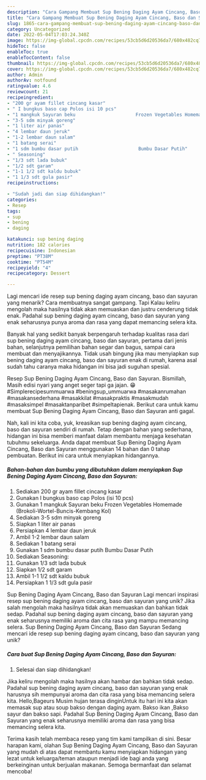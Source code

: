 ```yaml
---
description: "Cara Gampang Membuat Sup Bening Daging Ayam Cincang, Baso dan Sayuran yang Bisa Manjain Lidah"
title: "Cara Gampang Membuat Sup Bening Daging Ayam Cincang, Baso dan Sayuran yang Bisa Manjain Lidah"
slug: 1865-cara-gampang-membuat-sup-bening-daging-ayam-cincang-baso-dan-sayuran-yang-bisa-manjain-lidah
category: Uncategorized
date: 2022-05-04T17:03:24.340Z
image: https://img-global.cpcdn.com/recipes/53cb5d6d20536da7/680x482cq70/sup-bening-daging-ayam-cincang-baso-dan-sayuran-foto-resep-utama.jpg
hideToc: false
enableToc: true
enableTocContent: false
thumbnail: https://img-global.cpcdn.com/recipes/53cb5d6d20536da7/680x482cq70/sup-bening-daging-ayam-cincang-baso-dan-sayuran-foto-resep-utama.jpg
cover: https://img-global.cpcdn.com/recipes/53cb5d6d20536da7/680x482cq70/sup-bening-daging-ayam-cincang-baso-dan-sayuran-foto-resep-utama.jpg
author: Admin
authorAv: notfound
ratingvalue: 4.6
reviewcount: 21
recipeingredient:
- "200 gr ayam fillet cincang kasar"
- " I bungkus baso cap Polos isi 10 pcs"
- "1 mangkuk Sayuran beku                      Frozen Vegetables Homemade BrokoliWortelBuncisKembang Kol"
- "3-5 sdm minyak goreng"
- "1 liter air panas"
- "4 lembar daun jeruk"
- "1-2 lembar daun salam"
- "1 batang serai"
- "1 sdm bumbu dasar putih                      Bumbu Dasar Putih"
- " Seasoning"
- "1/3 sdt lada bubuk"
- "1/2 sdt garam"
- "1-1 1/2 sdt kaldu bubuk"
- "1 1/3 sdt gula pasir"
recipeinstructions:

- "Sudah jadi dan siap dihidangkan!"
categories:
- Resep
tags:
- sup
- bening
- daging

katakunci: sup bening daging 
nutrition: 182 calories
recipecuisine: Indonesian
preptime: "PT38M"
cooktime: "PT54M"
recipeyield: "4"
recipecategory: Dessert

---
```



Lagi mencari ide resep sup bening daging ayam cincang, baso dan sayuran yang menarik? Cara membuatnya sangat gampang. Tapi Kalau keliru mengolah maka hasilnya tidak akan memuaskan dan justru cenderung tidak enak. Padahal sup bening daging ayam cincang, baso dan sayuran yang enak seharusnya punya aroma dan rasa yang dapat memancing selera kita.


Banyak hal yang sedikit banyak berpengaruh terhadap kualitas rasa dari sup bening daging ayam cincang, baso dan sayuran, pertama dari jenis bahan, selanjutnya pemilihan bahan segar dan bagus, sampai cara membuat dan menyajikannya. Tidak usah bingung jika mau menyiapkan sup bening daging ayam cincang, baso dan sayuran enak di rumah, karena asal sudah tahu caranya maka hidangan ini bisa jadi suguhan spesial.

Resep Sup Bening Daging Ayam Cincang, Baso dan Sayuran. Bismillah, Masih edisi nyari yang anget seger tapi ga jajan. 😁 #Simplerecipesummuarwa #beningsup_ummuarwa #masakanrumahan #masakansederhana #masakkilat #masakpraktis #masakmudah #masaksimpel #masaktanparibet #simpeltapienak. Berikut cara untuk kamu membuat Sup Bening Daging Ayam Cincang, Baso dan Sayuran anti gagal.


Nah, kali ini kita coba, yuk, kreasikan sup bening daging ayam cincang, baso dan sayuran sendiri di rumah. Tetap dengan bahan yang sederhana, hidangan ini bisa memberi manfaat dalam membantu menjaga kesehatan tubuhmu sekeluarga. Anda dapat membuat Sup Bening Daging Ayam Cincang, Baso dan Sayuran menggunakan 14 bahan dan 0 tahap pembuatan. Berikut ini cara untuk menyiapkan hidangannya.

<!--inarticleads1-->

##### Bahan-bahan dan bumbu yang dibutuhkan dalam menyiapkan Sup Bening Daging Ayam Cincang, Baso dan Sayuran:

1. Sediakan 200 gr ayam fillet cincang kasar
1. Gunakan  I bungkus baso cap Polos (isi 10 pcs)
1. Gunakan 1 mangkuk Sayuran beku                      Frozen Vegetables Homemade (Brokoli-Wortel-Buncis-Kembang Kol)
1. Sediakan 3-5 sdm minyak goreng
1. Siapkan 1 liter air panas
1. Persiapkan 4 lembar daun jeruk
1. Ambil 1-2 lembar daun salam
1. Sediakan 1 batang serai
1. Gunakan 1 sdm bumbu dasar putih                      Bumbu Dasar Putih
1. Sediakan  Seasoning:
1. Gunakan 1/3 sdt lada bubuk
1. Siapkan 1/2 sdt garam
1. Ambil 1-1 1/2 sdt kaldu bubuk
1. Persiapkan 1 1/3 sdt gula pasir


Sup Bening Daging Ayam Cincang, Baso dan Sayuran Lagi mencari inspirasi resep sup bening daging ayam cincang, baso dan sayuran yang unik? Jika salah mengolah maka hasilnya tidak akan memuaskan dan bahkan tidak sedap. Padahal sup bening daging ayam cincang, baso dan sayuran yang enak seharusnya memiliki aroma dan cita rasa yang mampu memancing selera. Sup Bening Daging Ayam Cincang, Baso dan Sayuran Sedang mencari ide resep sup bening daging ayam cincang, baso dan sayuran yang unik? 

<!--inarticleads2-->

##### Cara buat Sup Bening Daging Ayam Cincang, Baso dan Sayuran:


1. Selesai dan siap dihidangkan!

Jika keliru mengolah maka hasilnya akan hambar dan bahkan tidak sedap. Padahal sup bening daging ayam cincang, baso dan sayuran yang enak harusnya sih mempunyai aroma dan cita rasa yang bisa memancing selera kita. Hello,Bageurs Musim hujan terasa dinginUntuk itu hari ini kita akan memasak sup atau soup bakso dengan daging ayam. Bakso ikan ,Bakso sayur dan bakso sapi. Padahal Sup Bening Daging Ayam Cincang, Baso dan Sayuran yang enak seharusnya memiliki aroma dan rasa yang bisa memancing selera kita. 

Terima kasih telah membaca resep yang tim kami tampilkan di sini. Besar harapan kami, olahan Sup Bening Daging Ayam Cincang, Baso dan Sayuran yang mudah di atas dapat membantu kamu menyiapkan hidangan yang lezat untuk keluarga/teman ataupun menjadi ide bagi anda yang berkeinginan untuk berjualan makanan. Semoga bermanfaat dan selamat mencoba!
